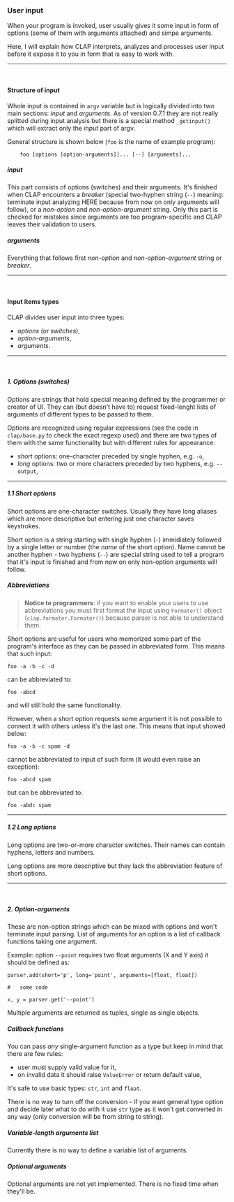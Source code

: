 ### User input

When your program is invoked, user usually gives it some input in form of options (some of them with
arguments attached) and simpe arguments.

Here, I will explain how CLAP interprets, analyzes and processes user input before it expose it to
you in form that is easy to work with.


----

&nbsp;

#### Structure of input

Whole input is contained in `argv` variable but is logically divided into
two main sections: *input* and *arguments*.
As of version 0.7.1 they are not really splitted during input analysis but there is a special method
`_getinput()` which will extract only the *input* part of argv.

General structure is shown below (`foo` is the name of example program):

        foo [options [option-arguments]]... [--] [arguments]...


##### *input*

This part consists of options (switches) and their arguments. It's finished when CLAP encounters a *breaker*
(special two-hyphen string (`--`) meaning: terminate input analyzing HERE because from now on 
only arguments will follow), or a *non-option* and *non-option-argument* string.
Only this part is checked for mistakes since arguments are too program-specific and CLAP leaves
their validation to users.

##### *arguments*

Everything that follows first *non-option* and *non-option-argument* string or *breaker*.


----

&nbsp;

#### Input items types

CLAP divides user input into three types:

*   *options* (or *switches*),
*   *option-arguments*,
*   *arguments*.


----

&nbsp;

##### 1. Options (switches)

Options are strings that hold special meaning defined by the programmer or creator of UI.
They can (but doesn't have to) request fixed-lenght lists of arguments of different types to be
passed to them.

Options are recognized using regular expressions (see the code in `clap/base.py` to check the exact
regexp used) and there are two types of them with the same functionality but with different rules for
appearance:

*   *short* options:    one-character preceded by single hyphen, e.g. `-o`,
*   *long* options:     two or more characters preceded by two hyphens, e.g. `--output`,

----

##### 1.1 Short options

Short options are one-character switches. Usually they have long aliases which are more descriptive but
entering just one character saves keystrokes.

Short option is a string starting with single hyphen (`-`) immidiately followed by a single letter or
number (the *name* of the short option).
Name cannot be another hyphen - two hyphens (`--`) are special string used to tell a program that it's
input is finished and from now on only non-option arguments will follow.

##### Abbreviations

>   **Notice to programmers**: if you want to enable your users to use abbreviations you must first format
>   the input using `Formater()` object (`clap.formater.Formater()`) because parser is not able to understand
>   them.

Short options are useful for users who memorized some part of the program's interface as they can be
passed in abbreviated form. This means that such input:

    foo -a -b -c -d

can be abbreviated to:

    foo -abcd

and will still hold the same functionality.

However, when a short option requests some argument it is not possible to connect it with others unless
it's the last one. This means that input showed below:

    foo -a -b -c spam -d

cannot be abbreviated to input of such form (it would even raise an exception):

    foo -abcd spam

but can be abbreviated to:

    foo -abdc spam


----

##### 1.2 Long options

Long options are two-or-more character switches. Their names can contain hyphens, letters and numbers.

Long options are more descriptive but they lack the abbreviation feature of short options.


----

&nbsp;

##### 2. Option-arguments

These are non-option strings which can be mixed with options and won't terminate input parsing.
List of arguments for an option is a list of callback functions taking one argument. 

Example: option `--point` requires two float arguments (X and Y axis) it should be defined as:

    parser.add(short='p', long='point', arguments=[float, float])

    #   some code

    x, y = parser.get('--point')

Multiple arguments are returned as tuples, single as single objects.


##### Callback functions

You can pass *any* single-argument function as a type but keep in mind that there are few rules:

*   user must supply valid value for it,
*   on invalid data it should raise `ValueError` or return default value,

It's safe to use basic types: `str`, `int` and `float`. 

There is no way to turn off the conversion - if you want general type option and
decide later what to do with it use `str` type as it won't get converted in any way (only conversion
will be from string to string).


##### Variable-length arguments list

Currently there is no way to define a variable list of arguments.

##### Optional arguments

Optional arguments are not yet implemented. There is no fixed time when they'll be.
